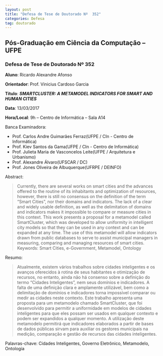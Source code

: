 ```yaml
---
layout: post
title: "Defesa de Tese de Doutorado Nº  352"
categories: Defesa
tag: doutorado
---
```


## Pós-Graduação em Ciência da Computação – UFPE

### Defesa de Tese de Doutorado Nº  352

**Aluno**: Ricardo Alexandre Afonso

**Orientador**: Prof. Vinicius Cardoso Garcia

**Título**: _**SMARTCLUSTER: A METAMODEL INDICATORS FOR SMART AND HUMAN CITIES**_

**Data**: 13/03/2017

**Hora/Local**:  9h – Centro de Informática – Sala A14

Banca Examinadora:

* Prof. Carlos Andre Guimarães Ferraz(UFPE / CIn - Centro de Informática)
* Prof. Kiev Santos da Gama(UFPE / CIn - Centro de Informática)
* Prof. Julieta Maria de Vasconcelos Leite(UFPE / Arquitetura e Urbanismo)
* Prof. Alexandre Álvaro(UFSCAR / DC)
* Prof. Jones Oliveira de Albuquerque(UFRPE / DEINFO)

Abstract:

> Currently, there are several works on smart cities and the advances offered to the routine of its inhabitants and optimization of resources, however, there is still no consensus on the definition of the term “Smart Cities”, nor their domains and indicators. The lack of a clear and widely usable definition, as well as the delimitation of domains and indicators makes it impossible to compare or measure cities in this context. This work presents a proposal for a metamodel called SmartCluster, which was developed to allow uniformity in intelligent city models so that they can be used in any context and can be expanded at any time. The use of this metamodel will allow indicators drawn from public databases to serve to assist municipal managers in measuring, comparing and managing resources of smart cities.
Keywords: Smart Cities, e-Government, Metamodel, Ontology

Resumo:

> Atualmente, existem vários trabalhos sobre cidades inteligentes e os avanços oferecidos à rotina de seus habitantes e otimização de recursos, no entanto, ainda não há consenso sobre a definição do termo “Cidades Inteligentes”, nem seus domínios e indicadores. A falta de uma definição clara e amplamente utilizável, bem como a delimitação de domínios e indicadores torna impossível comparar ou medir as cidades neste contexto. Este trabalho apresenta uma proposta para um metamodelo chamado SmartCluster, que foi desenvolvido para permitir a uniformidade em modelos de cidades inteligentes para que eles possam ser usados em qualquer contexto e podem ser expandidos a qualquer momento. A utilização deste metamodelo permitirá que indicadores elaborados a partir de bases de dados públicas sirvam para auxiliar os gestores municipais na medição, comparação e gestão de recursos das cidades inteligentes.

Palavras-chave: Cidades Inteligentes, Governo Eletrônico, Metamodelo, Ontologia